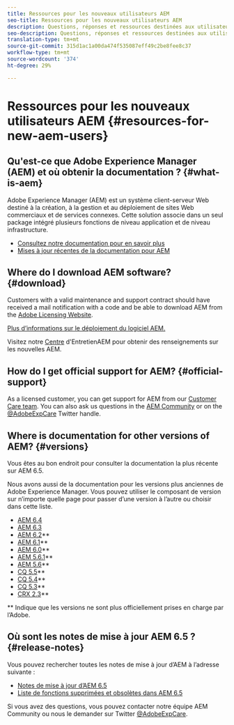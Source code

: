 ```yaml
---
title: Ressources pour les nouveaux utilisateurs AEM
seo-title: Ressources pour les nouveaux utilisateurs AEM
description: Questions, réponses et ressources destinées aux utilisateurs qui découvrent AEM
seo-description: Questions, réponses et ressources destinées aux utilisateurs qui découvrent AEM
translation-type: tm+mt
source-git-commit: 315d1ac1a00da474f535087eff49c2be8fee8c37
workflow-type: tm+mt
source-wordcount: '374'
ht-degree: 29%

---
```



# Ressources pour les nouveaux utilisateurs AEM {#resources-for-new-aem-users}

## Qu&#39;est-ce que Adobe Experience Manager (AEM) et où obtenir la documentation ? {#what-is-aem}

Adobe Experience Manager (AEM) est un système client-serveur Web destiné à la création, à la gestion et au déploiement de sites Web commerciaux et de services connexes. Cette solution associe dans un seul package intégré plusieurs fonctions de niveau application et de niveau infrastructure.

* [Consultez notre documentation pour en savoir plus](/help/sites-deploying/home.md)
* [Mises à jour récentes de la documentation pour AEM](https://helpx.adobe.com/experience-manager/documentation-updates.html)

## Where do I download AEM software? {#download}

Customers with a valid maintenance and support contract should have received a mail notification with a code and be able to download AEM from the [Adobe Licensing Website](http://licensing.adobe.com/).

[Plus d’informations sur le déploiement du logiciel AEM.](/help/sites-deploying/home.md)

Visitez notre [Centre](https://helpx.adobe.com/fr/experience-manager/aem-releases-updates.html) d&#39;EntretienAEM pour obtenir des renseignements sur les nouvelles AEM.

## How do I get official support for AEM? {#official-support}

As a licensed customer, you can get support for AEM from our [Customer Care team](https://helpx.adobe.com/fr/marketing-cloud/contact-support.html). You can also ask us questions in the [AEM Community](https://forums.adobe.com/community/experience-cloud/marketing-cloud/experience-manager) or on the [@AdobeExpCare](https://twitter.com/adobeexpcare) Twitter handle.

## Where is documentation for other versions of AEM? {#versions}

Vous êtes au bon endroit pour consulter la documentation la plus récente sur AEM 6.5.

Nous avons aussi de la documentation pour les versions plus anciennes de Adobe Experience Manager. Vous pouvez utiliser le composant de version sur n’importe quelle page pour passer d’une version à l’autre ou choisir dans cette liste.

* [AEM 6.4](https://helpx.adobe.com/fr/support/experience-manager/6-4.html)
* [AEM 6.3](https://helpx.adobe.com/fr/support/experience-manager/6-3.html)
* [AEM 6.2](https://helpx.adobe.com/fr/support/experience-manager/6-2.html)**
* [AEM 6.1](https://docs.adobe.com/docs/fr/aem/6-1.html)**
* [AEM 6.0](https://docs.adobe.com/docs/fr/aem/6-0.html)**
* [AEM 5.6.1](https://helpx.adobe.com/fr/experience-manager/aem-previous-versions.html)**
* [AEM 5.6](https://helpx.adobe.com/fr/experience-manager/aem-previous-versions.html)**
* [CQ 5.5](https://helpx.adobe.com/fr/experience-manager/aem-previous-versions.html)**
* [CQ 5.4](https://helpx.adobe.com/fr/experience-manager/aem-previous-versions.html)**
* [CQ 5.3](https://helpx.adobe.com/fr/experience-manager/aem-previous-versions.html)**
* [CRX 2.3](https://helpx.adobe.com/fr/experience-manager/aem-previous-versions.html)**

** Indique que les versions ne sont plus officiellement prises en charge par l’Adobe.

## Où sont les notes de mise à jour AEM 6.5 ? {#release-notes}

Vous pouvez rechercher toutes les notes de mise à jour d’AEM à l’adresse suivante :

* [Notes de mise à jour d’AEM 6.5](/help/release-notes/home.md)
* [Liste de fonctions supprimées et obsolètes dans AEM 6.5](/help/release-notes/deprecated-removed-features.md)

Si vous avez des questions, vous pouvez contacter notre équipe [](http://help-forums.adobe.com/content/adobeforums/en/experience-manager-forum/adobe-experience-manager.html) AEM Community ou nous le demander sur Twitter [@AdobeExpCare](https://twitter.com/adobeexpcare).
